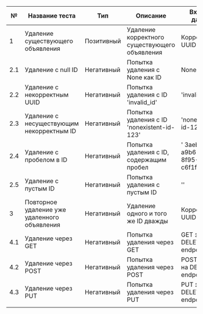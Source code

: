 | №   | Название теста                               | Тип        | Описание                                      | Входные данные                          | Ожидаемый результат      | Фактический результат  | Примечания           |
|-----|----------------------------------------------|------------|-----------------------------------------------|-----------------------------------------|--------------------------|------------------------|----------------------|
| 1   | Удаление существующего объявления            | Позитивный | Удаление корректного существующего объявления | Корректный UUID                         | 200 OK                   | 200 OK                 | Нормальное поведение |
| 2.1 | Удаление с null ID                           | Негативный | Попытка удаления с None как ID                | None                                    | 400 Bad Request          | 400 Bad Request        | Нормальное поведение |
| 2.2 | Удаление с некорректным UUID                 | Негативный | Попытка удаления с ID 'invalid_id'            | 'invalid_id'                            | 400 Bad Request          | 400 Bad Request        | Нормальное поведение |
| 2.3 | Удаление с несуществующим некорректным ID    | Негативный | Попытка удаления с ID 'nonexistent-id-123'    | 'nonexistent-id-123'                    | 400 Bad Request          | 400 Bad Request        | Нормальное поведение |
| 2.4 | Удаление с пробелом в ID                     | Негативный | Попытка удаления с ID, содержащим пробел      | ' 3aebf338-a9b6-4c0b-8f95-c6f1f4ae7374' | 400 Bad Request          | 400 Bad Request        | Нормальное поведение |
| 2.5 | Удаление с пустым ID                         | Негативный | Попытка удаления с пустым ID                  | ''                                      | 404 Not Found            | 404 Not Found          | Нормальное поведение |
| 3   | Повторное удаление уже удаленного объявления | Негативный | Удаление одного и того же ID дважды           | Корректный UUID                         | Второй раз 404 Not Found | 404 Not Found          | Нормальное поведение |
| 4.1 | Удаление через GET                           | Негативный | Попытка удаления через GET                    | GET запрос на DELETE endpoint           | 405 Method Not Allowed   | 405 Method Not Allowed | Нормальное поведение |
| 4.2 | Удаление через POST                          | Негативный | Попытка удаления через POST                   | POST запрос на DELETE endpoint          | 405 Method Not Allowed   | 405 Method Not Allowed | Нормальное поведение |
| 4.3 | Удаление через PUT                           | Негативный | Попытка удаления через PUT                    | PUT запрос на DELETE endpoint           | 405 Method Not Allowed   | 405 Method Not Allowed | Нормальное поведение |
|     |                                              |            |                                               |                                         |                          |                        |                      |
